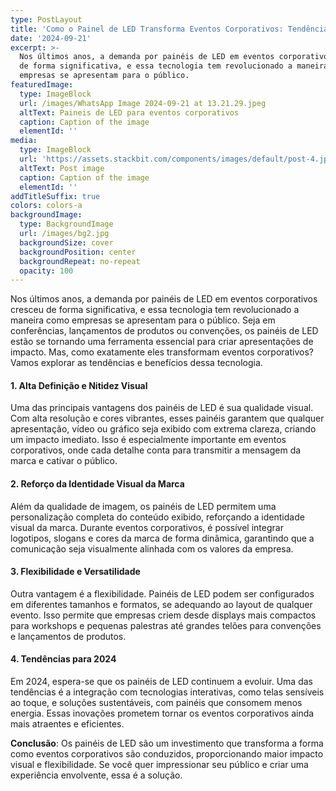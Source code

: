 ```yaml
---
type: PostLayout
title: 'Como o Painel de LED Transforma Eventos Corporativos: Tendências e Benefícios'
date: '2024-09-21'
excerpt: >-
  Nos últimos anos, a demanda por painéis de LED em eventos corporativos cresceu
  de forma significativa, e essa tecnologia tem revolucionado a maneira como
  empresas se apresentam para o público.
featuredImage:
  type: ImageBlock
  url: /images/WhatsApp Image 2024-09-21 at 13.21.29.jpeg
  altText: Paineis de LED para eventos corporativos
  caption: Caption of the image
  elementId: ''
media:
  type: ImageBlock
  url: 'https://assets.stackbit.com/components/images/default/post-4.jpeg'
  altText: Post image
  caption: Caption of the image
  elementId: ''
addTitleSuffix: true
colors: colors-a
backgroundImage:
  type: BackgroundImage
  url: /images/bg2.jpg
  backgroundSize: cover
  backgroundPosition: center
  backgroundRepeat: no-repeat
  opacity: 100
---
```

Nos últimos anos, a demanda por painéis de LED em eventos corporativos cresceu de forma significativa, e essa tecnologia tem revolucionado a maneira como empresas se apresentam para o público. Seja em conferências, lançamentos de produtos ou convenções, os painéis de LED estão se tornando uma ferramenta essencial para criar apresentações de impacto. Mas, como exatamente eles transformam eventos corporativos? Vamos explorar as tendências e benefícios dessa tecnologia.

#### 1. Alta Definição e Nitidez Visual

Uma das principais vantagens dos painéis de LED é sua qualidade visual. Com alta resolução e cores vibrantes, esses painéis garantem que qualquer apresentação, vídeo ou gráfico seja exibido com extrema clareza, criando um impacto imediato. Isso é especialmente importante em eventos corporativos, onde cada detalhe conta para transmitir a mensagem da marca e cativar o público.

#### 2. Reforço da Identidade Visual da Marca

Além da qualidade de imagem, os painéis de LED permitem uma personalização completa do conteúdo exibido, reforçando a identidade visual da marca. Durante eventos corporativos, é possível integrar logotipos, slogans e cores da marca de forma dinâmica, garantindo que a comunicação seja visualmente alinhada com os valores da empresa.

#### 3. Flexibilidade e Versatilidade

Outra vantagem é a flexibilidade. Painéis de LED podem ser configurados em diferentes tamanhos e formatos, se adequando ao layout de qualquer evento. Isso permite que empresas criem desde displays mais compactos para workshops e pequenas palestras até grandes telões para convenções e lançamentos de produtos.

#### 4. Tendências para 2024

Em 2024, espera-se que os painéis de LED continuem a evoluir. Uma das tendências é a integração com tecnologias interativas, como telas sensíveis ao toque, e soluções sustentáveis, com painéis que consomem menos energia. Essas inovações prometem tornar os eventos corporativos ainda mais atraentes e eficientes.

**Conclusão**: Os painéis de LED são um investimento que transforma a forma como eventos corporativos são conduzidos, proporcionando maior impacto visual e flexibilidade. Se você quer impressionar seu público e criar uma experiência envolvente, essa é a solução.
